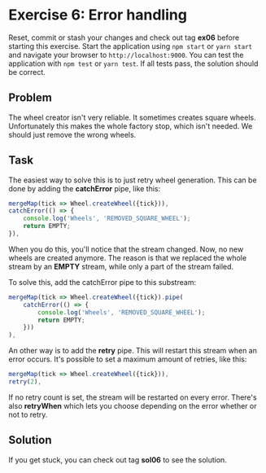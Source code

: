 # Exercise 6: Error handling

Reset, commit or stash your changes and check out tag **ex06** before starting this exercise.
Start the application using `npm start` or `yarn start` and navigate your browser to `http://localhost:9000`.
You can test the application with `npm test` or `yarn test`. If all tests pass, the solution should be correct.

## Problem

The wheel creator isn't very reliable.
It sometimes creates square wheels.
Unfortunately this makes the whole factory stop, which isn't needed.
We should just remove the wrong wheels.

## Task

The easiest way to solve this is to just retry wheel generation.
This can be done by adding the **catchError** pipe, like this:

```typescript
mergeMap(tick => Wheel.createWheel({tick})),
catchError(() => {
    console.log('Wheels', 'REMOVED_SQUARE_WHEEL');
    return EMPTY;
}),
```

When you do this, you'll notice that the stream changed.
Now, no new wheels are created anymore.
The reason is that we replaced the whole stream by an **EMPTY** stream, while only a part of the stream failed.

To solve this, add the catchError pipe to this substream:

```typescript
mergeMap(tick => Wheel.createWheel({tick}).pipe(
    catchError(() => {
        console.log('Wheels', 'REMOVED_SQUARE_WHEEL');
        return EMPTY;
    }))
),
```

An other way is to add the **retry** pipe.
This will restart this stream when an error occurs.
It's possible to set a maximum amount of retries, like this:

```typescript
mergeMap(tick => Wheel.createWheel({tick})),
retry(2),
```

If no retry count is set, the stream will be restarted on every error.
There's also **retryWhen** which lets you choose depending on the error whether or not to retry.

## Solution

If you get stuck, you can check out tag **sol06** to see the solution.
